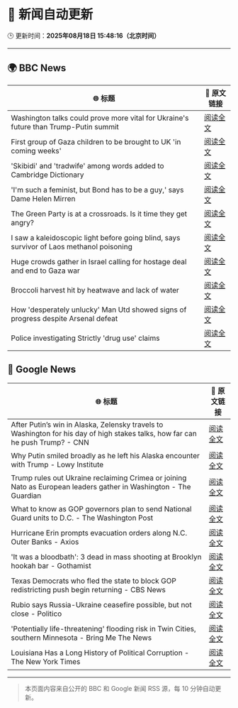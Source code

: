 # 🧠 新闻自动更新

🕒 更新时间：**2025年08月18日 15:48:16（北京时间）**

---

## 🌍 BBC News

| 🌐 标题 | 🔗 原文链接 |
|--------|-------------|
| Washington talks could prove more vital for Ukraine's future than Trump-Putin summit | [阅读全文](https://www.bbc.com/news/articles/ckglxlx5vldo?at_medium=RSS&at_campaign=rss) |
| First group of Gaza children to be brought to UK 'in coming weeks' | [阅读全文](https://www.bbc.com/news/articles/c30z17376ego?at_medium=RSS&at_campaign=rss) |
| 'Skibidi' and 'tradwife' among words added to Cambridge Dictionary | [阅读全文](https://www.bbc.com/news/articles/ce93ygv4zzlo?at_medium=RSS&at_campaign=rss) |
| 'I'm such a feminist, but Bond has to be a guy,' says Dame Helen Mirren | [阅读全文](https://www.bbc.com/news/articles/c1jnen9zklpo?at_medium=RSS&at_campaign=rss) |
| The Green Party is at a crossroads. Is it time they get angry? | [阅读全文](https://www.bbc.com/news/articles/cm2kzrr4375o?at_medium=RSS&at_campaign=rss) |
| I saw a kaleidoscopic light before going blind, says survivor of Laos methanol poisoning | [阅读全文](https://www.bbc.com/news/articles/czd0qlmjl05o?at_medium=RSS&at_campaign=rss) |
| Huge crowds gather in Israel calling for hostage deal and end to Gaza war | [阅读全文](https://www.bbc.com/news/articles/ce93y2dxlg4o?at_medium=RSS&at_campaign=rss) |
| Broccoli harvest hit by heatwave and lack of water | [阅读全文](https://www.bbc.com/news/articles/c7541rxgez1o?at_medium=RSS&at_campaign=rss) |
| How 'desperately unlucky' Man Utd showed signs of progress despite Arsenal defeat | [阅读全文](https://www.bbc.com/sport/football/articles/c5y0vpd756lo?at_medium=RSS&at_campaign=rss) |
| Police investigating Strictly 'drug use' claims | [阅读全文](https://www.bbc.com/news/articles/cx2px5r90x4o?at_medium=RSS&at_campaign=rss) |

## 📰 Google News

| 🌐 标题 | 🔗 原文链接 |
|--------|-------------|
| After Putin’s win in Alaska, Zelensky travels to Washington for his day of high stakes talks, how far can he push Trump? - CNN | [阅读全文](https://news.google.com/rss/articles/CBMiowFBVV95cUxNaVVkc1MtSHY5cUdXaVNnTG9IVDdQRjQ5VVhneGFKV05PdVBqcWZaYW5XWm9NQ0dwUEIxM3kyX3o1eWZiOTBUenU3ZlJoV3BrdE1NRTUzdk5mRGFBNmZqc0V2QXVVUlpUVy1DUC10ZDhDRkZzUnBFekF4Tll2dG0xZ0ZoVHgxLW5IZ0RSQVpSSnVCaUJJbV8xc3pVYUFGNV93Z3Nn0gGoAUFVX3lxTE5OWmRaYzdNaHFKREhrb1RLeHJFZzRmcEl0QWVwQ1NJME5BUnc3ekhPNV90NE1XT2dyOUpIR0NsOUZuT2R2djNCQ28ySlcxTzJDaXpVV1d5dGhldFVGbGUzdVZZXzdpUjhtN1gxNXJwV0F4QUNycURCOGhjTTI1S19KTGZ1UF9Xd0gwQ0tESm54c01HaWpOd1dqdzA1Smg1c3NkTS04WFVfNA?oc=5) |
| Why Putin smiled broadly as he left his Alaska encounter with Trump - Lowy Institute | [阅读全文](https://news.google.com/rss/articles/CBMiqAFBVV95cUxPODJfR0FNOE1hODJ0bURVUDRjRjhtR3h6eFRQWGcxQ0hPQmRQRlVtdEQycVlGTFdSNHBXOENIWnRjeU83d0R3VzF3YlNuS1djYllDa2NYWEtDbE50d2llZURORGlHeWVQMzNQSHdxajlIaGZfZ2Nnd2owVC1QYjNIRWJkYjhJR1JLWnhnRkdpWmJWcTNPSjFGMFZyN0ZpODFDaXdRd193SkU?oc=5) |
| Trump rules out Ukraine reclaiming Crimea or joining Nato as European leaders gather in Washington - The Guardian | [阅读全文](https://news.google.com/rss/articles/CBMiogFBVV95cUxNbExaVjhuQWZqYjl4QU83LUFMZXRDbkUtNzhrdllQQzNZSUptWVpuQms3eXVmX2szZmJfZVJEZU9ISG1uZ1NsUzZmZU1JNGNpR3l4aWZlV2xRM3F0dF9RREZxUGJSaWNaYlR0TlpVM0I4Skx0aHVnajJkUzJCWFJBdFlsV1NfZndiRm55WjlJRDBLU1R6bVFtSkRnZWFaaG5TeEE?oc=5) |
| What to know as GOP governors plan to send National Guard units to D.C. - The Washington Post | [阅读全文](https://news.google.com/rss/articles/CBMiogFBVV95cUxPRm56Q1hxRFFvajdOcFpSOUp4OUZkeXpaOFVwU0R4R2lpejczV19GczZYeUJ5WVQwRGVBX0F6WjF0cHVnbE1wUDdta3dJVVRYM0MtRXkzbHBGdWFMbTRkd2VEZzQ3ZnJCVHg4cjJ3SGZWNHFiMk91bHpkWWhNbkJDQnV0WUFxalJMblc4M0YtNUc4YU5raXNkRDc0ZHlOank0YXc?oc=5) |
| Hurricane Erin prompts evacuation orders along N.C. Outer Banks - Axios | [阅读全文](https://news.google.com/rss/articles/CBMib0FVX3lxTE9OTW1UVzFaTjhKRnN6dXJ5MlJudzJnMjVheHEyLWdKMDRQUk9MYzl0MldMMWJRRzljUXE4azNSSXo5elVfcFNlYlg4RXRQSHpqR3FhY0pmOS0tQVJ0Q3dUVGJScEJucmtLRFFQYmVRdw?oc=5) |
| 'It was a bloodbath': 3 dead in mass shooting at Brooklyn hookah bar - Gothamist | [阅读全文](https://news.google.com/rss/articles/CBMihAFBVV95cUxNVmJiWXFnUzI4NmVFQXM5NHhYa2RiTWxjczEtVm9aZ3psUFR2U1h6S1E2YkRCcnJxbmtEZGJWdmtMYUI0T2c1dk1tM1prM01PTDFSbzFVQ1JnNVFUaGFYMWpSU0pTVjBpX3NMaVFYeFJXX25sbUg1eHlyWVp5VUYyaDJsbjc?oc=5) |
| Texas Democrats who fled the state to block GOP redistricting push begin returning - CBS News | [阅读全文](https://news.google.com/rss/articles/CBMieEFVX3lxTE1ZcnY2NjFYVXdIb0d2Yk8wOVBqdU8xeDJ1VVd1X1NFQWItVzdkRExLWGo5WXpBNTc4UnpnZ2t4cUFuWWo5Q1A4VWJIa1VLQjlBQ2tqajNRaVplQWstRTlxV0ItSW1OUHFjalkxandmRFlOQV9JWVVVUdIBfkFVX3lxTE45emVEbWR6UXhLT3pOZGhFVGx0RHdEVHJXbFpzTkczSWQweWFIZ21Qa1hhMzVtamt6RGdqOG9pWktRS0Npc2Y4MnVZWFVWQ0Fnc2U5d1hiSUN0SHBGRnR5RkNxNC1PTGttRVE4X0djb3E3N3RndDF1eHdjWTFMdw?oc=5) |
| Rubio says Russia-Ukraine ceasefire possible, but not close - Politico | [阅读全文](https://news.google.com/rss/articles/CBMirgFBVV95cUxOLXAwQzhVMDdUeElneUJ6NGMtTzNDbTFmRUhFVDVva1hoN3VBdFVWeDNzbFJKN2RWSEpBbkJyVTd4ZjVJVjRLdWJIV2lteWhicGtsYzVLS0RzczRLcksyZ2RkZFR5UEhETWtTQk5Qb3VpSFhRX0RmWGZORERRQU5uMmJjQjZhLTBEYnRUaWUyalI2Rm5JWXBVRWxJS2ZHLUU3d21SdDgyVkNONlJnWlE?oc=5) |
| 'Potentially life-threatening' flooding risk in Twin Cities, southern Minnesota - Bring Me The News | [阅读全文](https://news.google.com/rss/articles/CBMivgFBVV95cUxPbGEwRlZETGZyX0dXMl9xeVcwdFByUG11Q2lVU1M1aDVKWDYyaGtqQm93eUpIa0l2eFBYcThHTEZKelRSTDdpamZGaXE4Wm1EVnFoUjFWcC1ya2dzMVZrZWFhdkdNVUJKOTJBSlcyazZTVnBYTUdrVUJBX2FrcWJvU1V3Z2xEYm54N253T3NYR2pYYS1pajBwQlVjdHRTT3NqODNMUjJWR1hwb3FIdjEtdkdFRkxkVnFvc0Q1R3N3?oc=5) |
| Louisiana Has a Long History of Political Corruption - The New York Times | [阅读全文](https://news.google.com/rss/articles/CBMiiAFBVV95cUxOOXVVZnVIMC1JMVB3SVphbVNqRkRPQTVqX0pfQ01nZkM3OWNEQkg2UHNxVTlrYWZCTTRUVTlrczR2NmR1VHp3R0xwS1FqME9XX05EQk1UakFTbTJ0QnNoUUZENUIyMHU2TnEtSDdNXzdrMWRUV2ctZEVaNFVUNWVNV05HNVh5dGRv?oc=5) |

---
> 本页面内容来自公开的 BBC 和 Google 新闻 RSS 源，每 10 分钟自动更新。